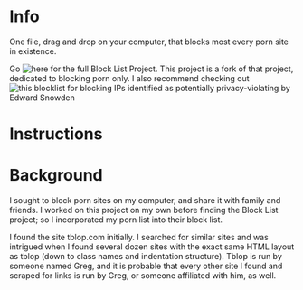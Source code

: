 # Info

One file, drag and drop on your computer, that blocks most every porn site in existence.

Go ![here](https://github.com/blocklistproject/Lists) for the full Block List Project. This project is a fork of that project, dedicated to blocking porn only. I also recommend checking out ![this blocklist](https://github.com/CHEF-KOCH/NSABlocklist) for blocking IPs identified as potentially privacy-violating by Edward Snowden

# Instructions

# Background
I sought to block porn sites on my computer, and share it with family and friends. I worked on this project on my own before finding the Block List project; so I incorporated my porn list into their block list.

I found the site tblop.com initially. I searched for similar sites and was intrigued when I found several dozen sites with the exact same HTML layout as tblop (down to class names and indentation structure). Tblop is run by someone named Greg, and it is probable that every other site I found and scraped for links is run by Greg, or someone affiliated with him, as well.
